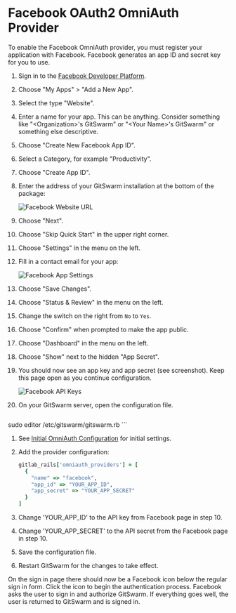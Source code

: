 # Facebook OAuth2 OmniAuth Provider

To enable the Facebook OmniAuth provider, you must register your application
with Facebook. Facebook generates an app ID and secret key for you to use.

1.  Sign in to the [Facebook Developer
    Platform](https://developers.facebook.com/).

1.  Choose "My Apps" \> "Add a New App".

1.  Select the type "Website".

1.  Enter a name for your app. This can be anything. Consider something
    like "\<Organization\>'s GitSwarm" or "\<Your Name\>'s GitSwarm" or
    something else descriptive.

1.  Choose "Create New Facebook App ID".

1.  Select a Category, for example "Productivity".

1.  Choose "Create App ID".

1.  Enter the address of your GitSwarm installation at the bottom of the
    package:

    ![Facebook Website URL](facebook_website_url.png)

1.  Choose "Next".

1.  Choose "Skip Quick Start" in the upper right corner.

1.  Choose "Settings" in the menu on the left.

1.  Fill in a contact email for your app:

    ![Facebook App Settings](facebook_app_settings.png)

1.  Choose "Save Changes".

1.  Choose "Status & Review" in the menu on the left.

1.  Change the switch on the right from `No` to `Yes`.

1.  Choose "Confirm" when prompted to make the app public.

1.  Choose "Dashboard" in the menu on the left.

1.  Choose "Show" next to the hidden "App Secret".

1.  You should now see an app key and app secret (see screenshot). Keep
    this page open as you continue configuration.

    ![Facebook API Keys](facebook_api_keys.png)

1.  On your GitSwarm server, open the configuration file.

    ```bash
sudo editor /etc/gitswarm/gitswarm.rb
    ```

1.  See [Initial OmniAuth
    Configuration](omniauth.md#initial-omniauth-configuration) for initial
    settings.

1.  Add the provider configuration:

    ```ruby
    gitlab_rails['omniauth_providers'] = [
      {
        "name" => "facebook",
        "app_id" => "YOUR_APP_ID",
        "app_secret" => "YOUR_APP_SECRET"
      }
    ]
    ```

1.  Change 'YOUR_APP_ID' to the API key from Facebook page in step 10.

1.  Change 'YOUR_APP_SECRET' to the API secret from the Facebook page in
    step 10.

1.  Save the configuration file.

1.  Restart GitSwarm for the changes to take effect.

On the sign in page there should now be a Facebook icon below the regular
sign in form. Click the icon to begin the authentication process. Facebook
asks the user to sign in and authorize GitSwarm. If everything goes well,
the user is returned to GitSwarm and is signed in.
